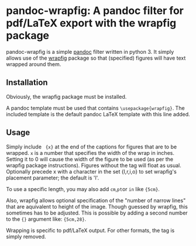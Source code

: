# pandoc-wrapfig: A pandoc filter for pdf/LaTeX export with the wrapfig package

pandoc-wrapfig is a simple [pandoc][] filter written in python 3. It simply allows use of the
[wrapfig][] package so that (specified) figures will have text wrapped around them.

## Installation

Obviously, the wrapfig package must be installed.

A pandoc template must be used that contains `\usepackage{wrapfig}`. The included template is the
default pandoc LaTeX template with this line added.

## Usage

Simply include ` {x}` at the end of the captions for figures that are to be wrapped. `x` is a number
that specifies the width of the wrap in inches. Setting it to 0 will cause the width of the figure
to be used (as per the wrapfig package instructions). Figures without the tag will float as usual.
Optionally precede x with a character in the set {l,r,i,o} to set wrapfig's placement parameter; the
default is 'l'.

To use a specific  length, you may also add `cm`,`pt`or `in` like `{5cm}`.

Also, wrapfig allows optional specification of the "number of narrow lines" that are aquivalent to 
height of the image. Though guessed by wrapfig, this sometimes has to be adjusted. This is possible 
by adding a second number to the `{}` argument like: `{5cm,28}`.

Wrapping is specific to pdf/LaTeX output. For other formats, the tag is simply removed.

[pandoc]: http://pandoc.org
[wrapfig]: https://www.ctan.org/pkg/wrapfig?lang=en

